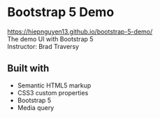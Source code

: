 # Bootstrap 5 Demo

https://hiepnguyen13.github.io/bootstrap-5-demo/  
The demo UI with Bootstrap 5  
Instructor: Brad Traversy

## Built with

- Semantic HTML5 markup
- CSS3 custom properties
- Bootstrap 5
- Media query
